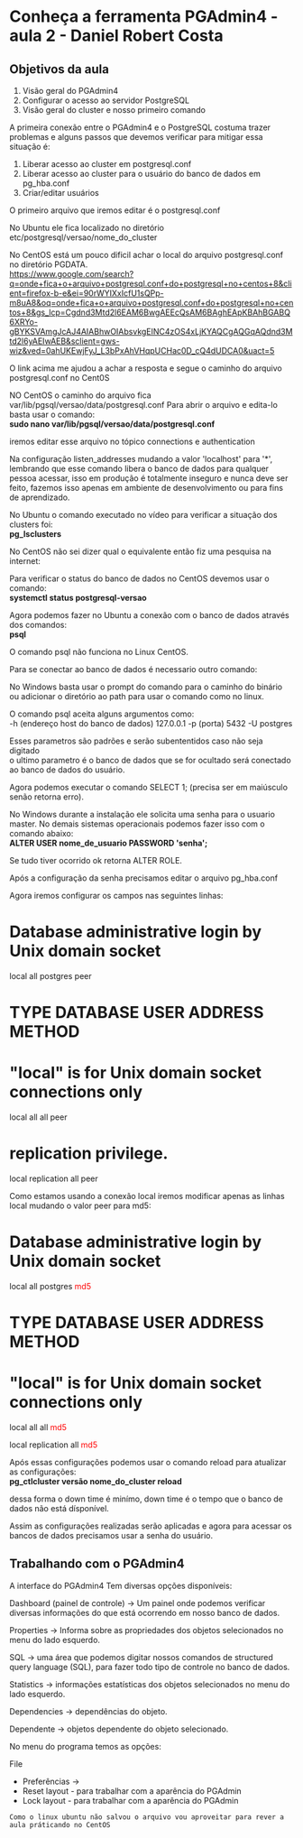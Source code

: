 # Conheça a ferramenta PGAdmin4 - aula 2 - Daniel Robert Costa

## Objetivos da aula 

1. Visão geral do PGAdmin4 
2. Configurar o acesso ao servidor PostgreSQL
3. Visão geral do cluster e nosso primeiro comando

A primeira conexão entre o PGAdmin4 e o PostgreSQL costuma trazer problemas e alguns passos que devemos verificar para mitigar essa 
situação é:

1. Liberar acesso ao cluster em postgresql.conf
2. Liberar acesso ao cluster para o usuário do banco de dados em pg_hba.conf
3. Criar/editar usuários

O primeiro arquivo que iremos editar é o postgresql.conf

No Ubuntu ele fica localizado no diretório etc/postgresql/versao/nome_do_cluster

No CentOS está um pouco dificil achar o local do arquivo postgresql.conf no diretório PGDATA. </br>
https://www.google.com/search?q=onde+fica+o+arquivo+postgresql.conf+do+postgresql+no+centos+8&client=firefox-b-e&ei=90rWYIXxIcfU1sQPp-m8uA8&oq=onde+fica+o+arquivo+postgresql.conf+do+postgresql+no+centos+8&gs_lcp=Cgdnd3Mtd2l6EAM6BwgAEEcQsAM6BAghEApKBAhBGABQ6XRYo-gBYKSVAmgJcAJ4AIABhwOIAbsvkgEINC4zOS4xLjKYAQCgAQGqAQdnd3Mtd2l6yAEIwAEB&sclient=gws-wiz&ved=0ahUKEwjFyJ_L3bPxAhVHqpUCHac0D_cQ4dUDCA0&uact=5

O link acima me ajudou a achar a resposta e segue o caminho do arquivo postgresql.conf no Cent0S

NO CentOS o caminho do arquivo fica var/lib/pgsql/versao/data/postgresql.conf
Para abrir o arquivo e edita-lo basta usar o comando: </br>
**sudo nano var/lib/pgsql/versao/data/postgresql.conf**

iremos editar esse arquivo no tópico connections e authentication

Na configuração listen_addresses mudando a valor 'localhost' para '*', lembrando que esse comando libera o banco de dados para qualquer 
pessoa acessar, isso em produção é totalmente inseguro e nunca deve ser feito, fazemos isso apenas em ambiente de desenvolvimento ou para
fins de aprendizado.

No Ubuntu o comando executado no vídeo para verificar a situação dos clusters foi: </br>
**pg_lsclusters**

No CentOS não sei dizer qual o equivalente então fiz uma pesquisa na internet:

Para verificar o status do banco de dados no CentOS devemos usar o comando: </br>
**systemctl status postgresql-versao**

Agora podemos fazer no Ubuntu a conexão com o banco de dados através dos comandos:  
**psql**  

O comando psql não funciona no Linux CentOS.

Para se conectar ao banco de dados é necessario outro comando: </br>


No Windows basta usar o prompt do comando para o caminho do binário ou adicionar o diretório ao path para usar o comando como no linux.

O comando psql aceita alguns argumentos como:  
-h (endereço host do banco de dados) 127.0.0.1 
-p (porta) 5432
-U postgres 

Esses parametros são padrões e serão subententidos caso não seja digitado  
o ultimo parametro é o banco de dados que se for ocultado será conectado ao banco de dados do usuário.

Agora podemos executar o comando SELECT 1; (precisa ser em maiúsculo senão retorna erro).

No Windows durante a instalação ele solicita uma senha para o usuario master. No demais sistemas operacionais podemos fazer isso com o 
comando abaixo:  
**ALTER USER nome_de_usuario PASSWORD 'senha';**

Se tudo tiver ocorrido ok retorna ALTER ROLE.

Após a configuração da senha precisamos editar o arquivo pg_hba.conf

Agora iremos configurar os campos nas seguintes linhas:

# Database administrative login by Unix domain socket
local   all             postgres                               peer

# TYPE  DATABASE        USER            ADDRESS                 METHOD

# "local" is for Unix domain socket connections only
local   all             all                                     peer

# replication privilege.
local   replication     all                                     peer

Como estamos usando a conexão local iremos modificar apenas as linhas local mudando o valor peer para md5: 

# Database administrative login by Unix domain socket
local   all             postgres                                <span style="color: red;">md5</span>

# TYPE  DATABASE        USER            ADDRESS                 METHOD

# "local" is for Unix domain socket connections only
local   all             all                                     <span style="color: red;">md5</span>

local   replication     all                                     <span style="color: red;">md5</span>

Após essas configurações podemos usar o comando reload para atualizar as configurações:  
**pg_ctlcluster versão nome_do_cluster reload**

dessa forma o down time é minímo, down time é o tempo que o banco de dados não está dísponível.

Assim as configurações realizadas serão aplicadas e agora para acessar os bancos de dados precisamos usar a senha do usuário.

## Trabalhando com o PGAdmin4

A interface do PGAdmin4 Tem diversas opções disponíveis:

Dashboard (painel de controle) -> Um painel onde podemos verificar diversas informações do que está ocorrendo em nosso banco de dados.

Properties -> Informa sobre as propriedades dos objetos selecionados no menu do lado esquerdo.

SQL -> uma área que podemos digitar nossos comandos de structured query language (SQL), para fazer todo tipo de controle no banco de dados.

Statistics -> informações estatísticas dos objetos selecionados no menu do lado esquerdo.

Dependencies -> dependências do objeto.

Dependente -> objetos dependente do objeto selecionado.

No menu do programa temos as opções:

File
* Preferências -> 
* Reset layout  - para trabalhar com a aparência do PGAdmin
* Lock layout   - para trabalhar com a aparência do PGAdmin

`Como o linux ubuntu não salvou o arquivo vou aproveitar para rever a aula práticando no CentOS`


